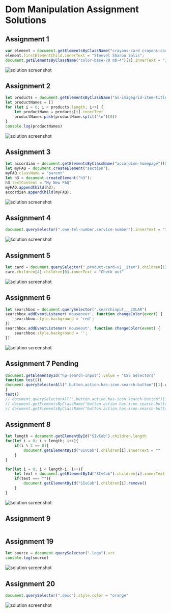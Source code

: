 # Dom Manipulation Assignment Solutions

## Assignment 1

```javascript
var element = document.getElementsByClassName("crayons-card crayons-card--secondary p-4")[1];
element.firstElementChild.innerText = "Steevel Sharon Salis";
document.getElementsByClassName("color-base-70 mb-4")[1].innerText = "I Love Coding!!"
```

![solution screenshot](./Solutions/assignment%201.PNG)

## Assignment 2

```javascript
let products = document.getElementsByClassName("as-imagegrid-item-title")
let productNames = []
for (let i = 0; i < products.length; i++) {
    let productName = products[i].innerText
    productNames.push(productName.split("\n")[0])
}
console.log(productNames)
```

![solution screenshot](./Solutions/assignment%202.PNG)

## Assignment 3

```javascript
let accordian = document.getElementsByClassName("accordion-homepage")[0];
let myFAQ = document.createElement("section");
myFAQ.className = "parent"
let h3 = document.createElement("h3");
h3.textContent = "My New FAQ"
myFAQ.appendChild(h3);
accordian.appendChild(myFAQ);
```

![solution screenshot](./Solutions/assignment%203.PNG)

## Assignment 4

```javascript
document.querySelector(".one-tel-number.service-number").innerText = "123 456 7891"
```

![solution screenshot](./Solutions/assignment%204.PNG)

## Assignment 5

```javascript
let card = document.querySelector(".product-card-v2__item").children[1]
card.children[4].children[0].innerText = "Check out"
```

![solution screenshot](./Solutions/assignment%205.PNG)

## Assignment 6

```javascript
let searchbox = document.querySelector(".searchinput___zXLAR")
searchbox.addEventListener('mouseover', function changeColor(event) {
    searchbox.style.background = 'red';
})
searchbox.addEventListener('mouseout', function changeColor(event) {
    searchbox.style.background = '';
})
```

![solution screenshot](./Solutions/assignment%206.PNG)

## Assignment 7 Pending

```javascript
document.getElementById("hp-search-input").value = "CSS Selectors"
function test(){
document.querySelectorAll(".button.action.has-icon.search-button")[1].click()
}
test()
// document.querySelectorAll(".button.action.has-icon.search-button")[1].click()
// document.getElementsByClassName("button action has-icon search-button")[1].click()
// document.getElementsByClassName("button.action.has-icon.search-button").click()
```

## Assignment 8

```javascript
let length = document.getElementById("SIvCob").children.length
for(let i = 0; i < length; i++){
    if(i % 2 == 0){
        document.getElementById("SIvCob").children[i].innerText = ""
    }
}

for(let i = 0; i < length-i; i++){
    let text = document.getElementById("SIvCob").children[i].innerText
    if(text === ""){
        document.getElementById("SIvCob").children[i].remove()
    }
}
```

![solution screenshot](./Solutions/assignment%208.PNG)

## Assignment 9

```javascript

```

## Assignment 19

```javascript
let source = document.querySelector(".logo").src
console.log(source)
```

![solution screenshot](./Solutions/assignment%2019.PNG)

## Assignment 20

```javascript
document.querySelector(".desc").style.color = "orange"
```

![solution screenshot](./Solutions/assignment%2020.PNG)
